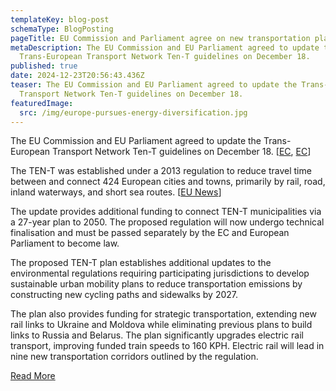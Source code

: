 ```yaml
---
templateKey: blog-post
schemaType: BlogPosting
pageTitle: EU Commission and Parliament agree on new transportation plan for Europe
metaDescription: The EU Commission and EU Parliament agreed to update the
  Trans-European Transport Network Ten-T guidelines on December 18.
published: true
date: 2024-12-23T20:56:43.436Z
teaser: The EU Commission and EU Parliament agreed to update the Trans-European
  Transport Network Ten-T guidelines on December 18.
featuredImage:
  src: /img/europe-pursues-energy-diversification.jpg
---
```

The EU Commission and EU Parliament agreed to update the Trans-European Transport Network Ten-T guidelines on December 18. [[EC](https://email.cpg-online.de/t/d-l-vurkthl-l-dkt/), [EC](https://email.cpg-online.de/t/d-l-vurkthl-l-dki/)]

The TEN-T was established under a 2013 regulation to reduce travel time between and connect 424 European cities and towns, primarily by rail, road, inland waterways, and short sea routes. [[EU News](https://email.cpg-online.de/t/d-l-vurkthl-l-dkd/)]

The update provides additional funding to connect TEN-T municipalities via a 27-year plan to 2050. The proposed regulation will now undergo technical finalisation and must be passed separately by the EC and European Parliament to become law.

The proposed TEN-T plan establishes additional updates to the environmental regulations requiring participating jurisdictions to develop sustainable urban mobility plans to reduce transportation emissions by constructing new cycling paths and sidewalks by 2027.

The plan also provides funding for strategic transportation, extending new rail links to Ukraine and Moldova while eliminating previous plans to build links to Russia and Belarus. The plan significantly upgrades electric rail transport, improving funded train speeds to 160 KPH. Electric rail will lead in nine new transportation corridors outlined by the regulation.

[R﻿ead More](https://email.cpg-online.de/t/d-0689597AD9AAC7BC2540EF23F30FEDED)